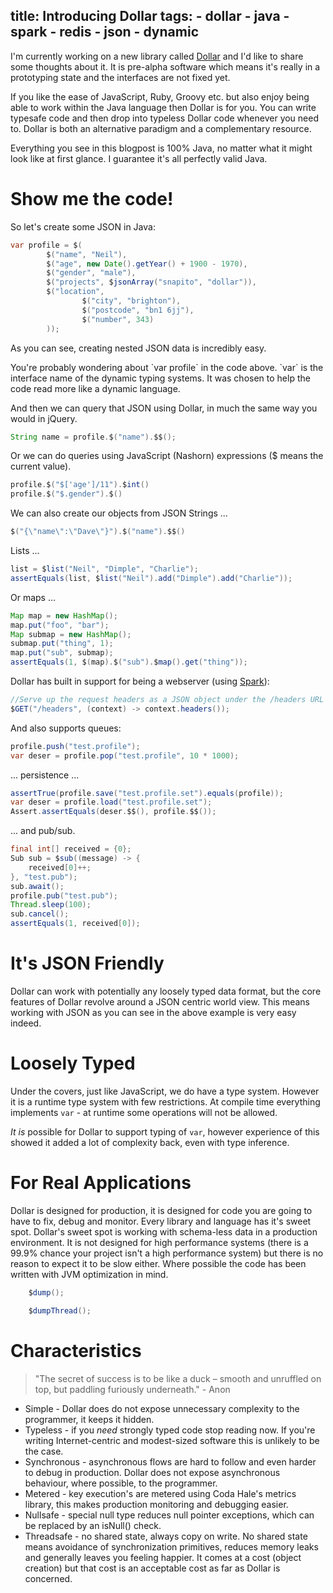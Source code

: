 title: Introducing Dollar
tags:
    - dollar
    - java
    - spark
    - redis
    - json
    - dynamic
---

I'm currently working on a new library called [Dollar](http://github.com/cazcade/dollar) and I'd like to share some thoughts about it. It is pre-alpha software which means it's really in a prototyping state and the interfaces are not fixed yet.

If you like the ease of JavaScript, Ruby, Groovy etc. but also enjoy being able to work within the Java language then Dollar is for you. You can write typesafe code and then drop into typeless Dollar code whenever you need to. Dollar is both an alternative paradigm and a complementary resource.

<div class="alert alert-danger" role="alert">Everything you see in this blogpost is 100% Java, no matter what it might look like at first glance. I guarantee it's all perfectly valid Java.</div>

Show me the code!
=================

So let's create some JSON in Java:

``` Java
var profile = $(
        $("name", "Neil"),
        $("age", new Date().getYear() + 1900 - 1970),
        $("gender", "male"),
        $("projects", $jsonArray("snapito", "dollar")),
        $("location",
                $("city", "brighton"),
                $("postcode", "bn1 6jj"),
                $("number", 343)
        ));
```
As you can see, creating nested JSON data is incredibly easy.

<div class="alert alert-info" role="alert">
You're probably wondering about `var profile` in the code above. `var` is the interface name of the dynamic typing systems. It was chosen to help the code read more like a dynamic language.
</div>


And then we can query that JSON using Dollar, in much the same way you would in jQuery.

``` Java
String name = profile.$("name").$$();
```

Or we can do queries using JavaScript (Nashorn) expressions ($ means the current value).

``` Java
profile.$("$['age']/11").$int()
profile.$("$.gender").$()
```

We can also create our objects from JSON Strings ...
``` Java
$("{\"name\":\"Dave\"}").$("name").$$()
```

Lists ...

``` Java
list = $list("Neil", "Dimple", "Charlie");
assertEquals(list, $list("Neil").add("Dimple").add("Charlie"));
```

Or maps ...

``` Java
Map map = new HashMap();
map.put("foo", "bar");
Map submap = new HashMap();
submap.put("thing", 1);
map.put("sub", submap);
assertEquals(1, $(map).$("sub").$map().get("thing"));
```

Dollar has built in support for being a webserver (using [Spark](http://www.sparkjava.com/)):

``` Java
//Serve up the request headers as a JSON object under the /headers URL
$GET("/headers", (context) -> context.headers());
```

And also supports queues:


``` Java
profile.push("test.profile");
var deser = profile.pop("test.profile", 10 * 1000);
```

... persistence ...

``` Java
assertTrue(profile.save("test.profile.set").equals(profile));
var deser = profile.load("test.profile.set");
Assert.assertEquals(deser.$$(), profile.$$());
```

... and pub/sub.

``` Java
final int[] received = {0};
Sub sub = $sub((message) -> {
    received[0]++;
}, "test.pub");
sub.await();
profile.pub("test.pub");
Thread.sleep(100);
sub.cancel();
assertEquals(1, received[0]);
```

<!-- more -->


It's JSON Friendly
==================

Dollar can work with potentially any loosely typed data format, but the core features of Dollar revolve around a JSON centric world view. This means working with JSON as you can see in the above example is very easy indeed.


Loosely Typed
=============

Under the covers, just like JavaScript, we do have a type system. However it is a runtime type system with few restrictions. At compile time everything implements `var` - at runtime some operations will not be allowed.

*It is* possible for Dollar to support typing of `var`, however experience of this showed it added a lot of complexity back, even with type inference.


For Real Applications
=====================

Dollar is designed for production, it is designed for code you are going to have to fix, debug and monitor. Every library and language has it's sweet spot. Dollar's sweet spot is working with schema-less data in a production environment. It is not designed for high performance systems (there is a 99.9% chance your project isn't a high performance system) but there is no reason to expect it to be slow either. Where possible the code has been written with JVM optimization in mind.

``` Java Dump the JVM wide system metrics, analytics etc.
    $dump();
```

``` Java Dump the current threads system metrics, analytics etc.
    $dumpThread();
```

Characteristics
===============

> "The secret of success is to be like a duck – smooth and unruffled on top, but paddling furiously underneath." - Anon

* Simple - Dollar does do not expose unnecessary complexity to the programmer, it keeps it hidden.
* Typeless - if you *need* strongly typed code stop reading now. If you're writing Internet-centric and modest-sized software this is unlikely to be the case.
* Synchronous - asynchronous flows are hard to follow and even harder to debug in production. Dollar does not expose asynchronous behaviour, where possible, to the programmer.
* Metered - key execution's are metered using Coda Hale's metrics library, this makes production monitoring and debugging easier.
* Nullsafe - special null type reduces null pointer exceptions, which can be replaced by an isNull() check.
* Threadsafe - no shared state, always copy on write. No shared state means avoidance of synchronization primitives, reduces memory leaks and generally leaves you feeling happier. It comes at a cost (object creation) but that cost is an acceptable cost as far as Dollar is concerned.

